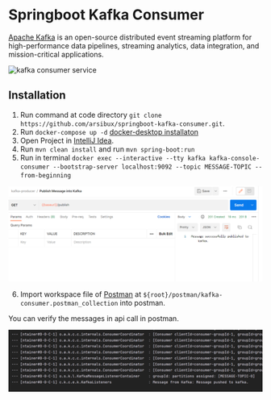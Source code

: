# Springboot Kafka Consumer

[Apache Kafka](https://kafka.apache.org/) is an open-source distributed event streaming platform for high-performance data pipelines, streaming analytics, data integration, and mission-critical applications.

![kafka consumer service](https://github.com/arsibux/springboot-kafka-consumer/blob/main/draw_io/kafka-consumer.png "kafka consumer service")

## Installation

1. Run command at code directory `git clone https://github.com/arsibux/springboot-kafka-consumer.git`.
2. Run `docker-compose up -d` [docker-desktop installaton](https://docs.docker.com/desktop/)
3. Open Project in [IntelliJ Idea](https://www.jetbrains.com/idea/download/).
4. Run `mvn clean install` and run `mvn spring-boot:run`
5. Run in terminal `docker exec --interactive --tty kafka kafka-console-consumer --bootstrap-server localhost:9092 --topic MESSAGE-TOPIC --from-beginning`



![postman-api-call](https://github.com/arsibux/springboot-kafka-consumer/blob/main/docs/img/postman-api-call.png "postman-api-call")



6. Import workspace file of [Postman](https://www.postman.com/downloads/) at `${root}/postman/kafka-consumer.postman_collection` into postman.


You can verify the messages in api call in postman.


![terminal](https://github.com/arsibux/springboot-kafka-consumer/blob/main/docs/img/verify.png "terminal")

